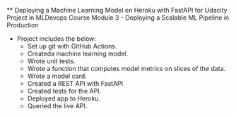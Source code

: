 ** Deploying a Machine Learning Model on Heroku with FastAPI for Udacity Project in MLDevops Course Module 3 - Deploying a Scalable ML Pipeline in Production


* Project includes the below:
    * Set up git with GitHub Actions.
    * Createda machine learning model.
    * Wrote unit tests.
    * Wrote a function that computes model metrics on slices of the data.
    * Wrote a model card.
    * Created a REST API with FastAPI
    * Created tests for the API.
    * Deployed app to Heroku.
    * Queried the live API.

